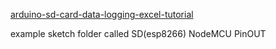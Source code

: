 [arduino-sd-card-data-logging-excel-tutorial](http://howtomechatronics.com/tutorials/arduino/arduino-sd-card-data-logging-excel-tutorial)

example sketch folder called SD(esp8266)
NodeMCU PinOUT
